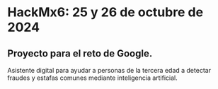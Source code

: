 # HackMx6: 25 y 26 de octubre de 2024

## Proyecto para el reto de Google.

Asistente digital para ayudar a personas de la tercera edad a detectar fraudes y estafas comunes mediante inteligencia artificial.
